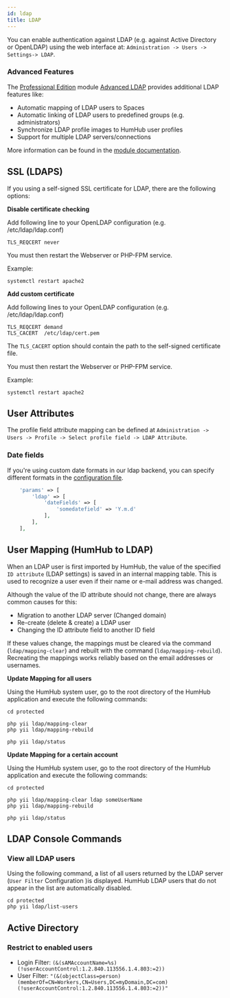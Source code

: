 ```yaml
---
id: ldap
title: LDAP
---
```


You can enable authentication against LDAP (e.g. against Active Directory or OpenLDAP) using the web interface at: `Administration -> Users -> Settings-> LDAP`.

### Advanced Features

The [Professional Edition](https://www.humhub.com/en/professional-edition) module [Advanced LDAP](https://marketplace.humhub.com/module/advanced-ldap) provides additional LDAP features like:

- Automatic mapping of LDAP users to Spaces
- Automatic linking of LDAP users to predefined groups (e.g. administrators)
- Synchronize LDAP profile images to HumHub user profiles
- Support for multiple LDAP servers/connections

More information can be found in the [module documentation](https://marketplace.humhub.com/module/advanced-ldap/manual).


## SSL (LDAPS)


If you using a self-signed SSL certificate for LDAP, there are the following options: 

**Disable certificate checking**

Add following line to your OpenLDAP configuration (e.g. /etc/ldap/ldap.conf)

```
TLS_REQCERT never
``` 

You must then restart the Webserver or PHP-FPM service. 

Example:

```
systemctl restart apache2
```


**Add custom certificate**


Add following lines to your OpenLDAP configuration (e.g. /etc/ldap/ldap.conf)

```
TLS_REQCERT demand
TLS_CACERT  /etc/ldap/cert.pem
```

The ``TLS_CACERT`` option should contain the path to the self-signed certificate file.

You must then restart the Webserver or PHP-FPM service.

Example:

```
systemctl restart apache2
```

## User Attributes

The profile field attribute mapping can be defined at `Administration -> Users -> Profile -> Select profile field -> LDAP Attribute`.

### Date fields

If you're using custom date formats in our ldap backend, you can specify different formats
in the [configuration file](advanced-configuration.md).

```php
    'params' => [
        'ldap' => [
            'dateFields' => [
                'somedatefield' => 'Y.m.d'
            ],
        ],
    ],
```


## User Mapping (HumHub to LDAP)

When an LDAP user is first imported by HumHub, the value of the specified `ID attribute` (LDAP settings) is saved in an internal mapping table.
This is used to recognize a user even if their name or e-mail address was changed.

Although the value of the ID attribute should not change, there are always common causes for this:

- Migration to another LDAP server (Changed domain)
- Re-create (delete & create) a LDAP user 
- Changing the ID attribute field to another ID field

If these values change, the mappings must be cleared via the command (`ldap/mapping-clear`) and rebuilt with the command (`ldap/mapping-rebuild`).
Recreating the mappings works reliably based on the email addresses or usernames.

**Update Mapping for all users**

Using the HumHub system user, go to the root directory of the HumHub application and execute the following commands: 

``` 
cd protected

php yii ldap/mapping-clear
php yii ldap/mapping-rebuild

php yii ldap/status
```

**Update Mapping for a certain account**

Using the HumHub system user, go to the root directory of the HumHub application and execute the following commands: 

``` 
cd protected

php yii ldap/mapping-clear ldap someUserName
php yii ldap/mapping-rebuild

php yii ldap/status
```

## LDAP Console Commands

### View all LDAP users

Using the following command, a list of all users returned by the LDAP server (`User Filter` Configuration )is displayed. HumHub LDAP users that do not appear in the list are automatically disabled.  

```
cd protected
php yii ldap/list-users
``` 

## Active Directory

### Restrict to enabled users

- Login Filter:  `(&(sAMAccountName=%s)(!userAccountControl:1.2.840.113556.1.4.803:=2))`
- User Filter:  `"(&(objectClass=person)(memberOf=CN=Workers,CN=Users,DC=myDomain,DC=com)(!userAccountControl:1.2.840.113556.1.4.803:=2))"`







